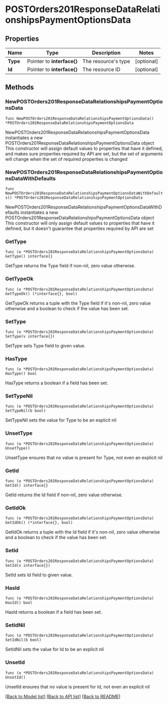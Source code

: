# POSTOrders201ResponseDataRelationshipsPaymentOptionsData

## Properties

Name | Type | Description | Notes
------------ | ------------- | ------------- | -------------
**Type** | Pointer to **interface{}** | The resource&#39;s type | [optional] 
**Id** | Pointer to **interface{}** | The resource ID | [optional] 

## Methods

### NewPOSTOrders201ResponseDataRelationshipsPaymentOptionsData

`func NewPOSTOrders201ResponseDataRelationshipsPaymentOptionsData() *POSTOrders201ResponseDataRelationshipsPaymentOptionsData`

NewPOSTOrders201ResponseDataRelationshipsPaymentOptionsData instantiates a new POSTOrders201ResponseDataRelationshipsPaymentOptionsData object
This constructor will assign default values to properties that have it defined,
and makes sure properties required by API are set, but the set of arguments
will change when the set of required properties is changed

### NewPOSTOrders201ResponseDataRelationshipsPaymentOptionsDataWithDefaults

`func NewPOSTOrders201ResponseDataRelationshipsPaymentOptionsDataWithDefaults() *POSTOrders201ResponseDataRelationshipsPaymentOptionsData`

NewPOSTOrders201ResponseDataRelationshipsPaymentOptionsDataWithDefaults instantiates a new POSTOrders201ResponseDataRelationshipsPaymentOptionsData object
This constructor will only assign default values to properties that have it defined,
but it doesn't guarantee that properties required by API are set

### GetType

`func (o *POSTOrders201ResponseDataRelationshipsPaymentOptionsData) GetType() interface{}`

GetType returns the Type field if non-nil, zero value otherwise.

### GetTypeOk

`func (o *POSTOrders201ResponseDataRelationshipsPaymentOptionsData) GetTypeOk() (*interface{}, bool)`

GetTypeOk returns a tuple with the Type field if it's non-nil, zero value otherwise
and a boolean to check if the value has been set.

### SetType

`func (o *POSTOrders201ResponseDataRelationshipsPaymentOptionsData) SetType(v interface{})`

SetType sets Type field to given value.

### HasType

`func (o *POSTOrders201ResponseDataRelationshipsPaymentOptionsData) HasType() bool`

HasType returns a boolean if a field has been set.

### SetTypeNil

`func (o *POSTOrders201ResponseDataRelationshipsPaymentOptionsData) SetTypeNil(b bool)`

 SetTypeNil sets the value for Type to be an explicit nil

### UnsetType
`func (o *POSTOrders201ResponseDataRelationshipsPaymentOptionsData) UnsetType()`

UnsetType ensures that no value is present for Type, not even an explicit nil
### GetId

`func (o *POSTOrders201ResponseDataRelationshipsPaymentOptionsData) GetId() interface{}`

GetId returns the Id field if non-nil, zero value otherwise.

### GetIdOk

`func (o *POSTOrders201ResponseDataRelationshipsPaymentOptionsData) GetIdOk() (*interface{}, bool)`

GetIdOk returns a tuple with the Id field if it's non-nil, zero value otherwise
and a boolean to check if the value has been set.

### SetId

`func (o *POSTOrders201ResponseDataRelationshipsPaymentOptionsData) SetId(v interface{})`

SetId sets Id field to given value.

### HasId

`func (o *POSTOrders201ResponseDataRelationshipsPaymentOptionsData) HasId() bool`

HasId returns a boolean if a field has been set.

### SetIdNil

`func (o *POSTOrders201ResponseDataRelationshipsPaymentOptionsData) SetIdNil(b bool)`

 SetIdNil sets the value for Id to be an explicit nil

### UnsetId
`func (o *POSTOrders201ResponseDataRelationshipsPaymentOptionsData) UnsetId()`

UnsetId ensures that no value is present for Id, not even an explicit nil

[[Back to Model list]](../README.md#documentation-for-models) [[Back to API list]](../README.md#documentation-for-api-endpoints) [[Back to README]](../README.md)


